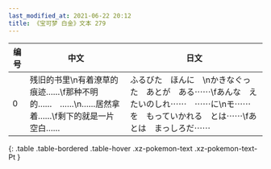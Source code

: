 ```yaml
---
last_modified_at: 2021-06-22 20:12
title: 《宝可梦 白金》文本 279
---
```

| 编号 | 中文 | 日文 |
| ---- | ---- | ---- |
| 0 | 残旧的书里\n有着潦草的痕迹……\f那种不明的……　……\n……居然拿着……\f剩下的就是一片空白…… | ふるびた　ほんに　\nかきなぐった　あとが　ある⋯⋯\fあんな　えたいのしれ⋯⋯　⋯⋯に\nモ⋯⋯を　もっていかれる　とは⋯⋯\fあとは　まっしろだ⋯⋯ |
{: .table .table-bordered .table-hover .xz-pokemon-text .xz-pokemon-text-Pt }